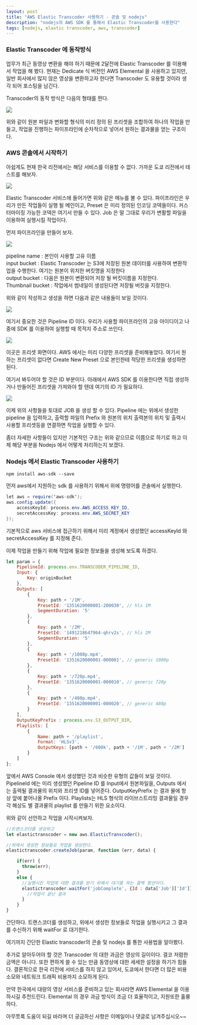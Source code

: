```yaml
---
layout: post
title: "AWS Elastic Transcoder 사용하기 - 콘솔 및 nodejs"
description: "nodejs의 AWS SDK 를 통해서 Elastic Transcoder를 사용한다"
tags: [nodejs, elastic transcoder, aws, transcoder]
---
```

### Elastic Transcoder 에 동작방식
업무가 최근 동영상 변환을 해야 하기 때문에 2달전에 Elastic Transcoder 를 이용해서 작업을 해 봤다. 현재는 Dedicate 식 버전인 AWS Elemental 을 사용하고 있지만, 일반 회사에서 많지 않은 영상을 변환하고자 한다면 Transcoder 도 유용할 것이라 생각 되어 포스팅을 남긴다.

Transcoder의 동작 방식은 다음의 형태를 띈다.

<img src="../images/transcoder-1.png">

위와 같이 원본 파일과 변화할 형식의 미리 정의 된 프리셋을 조합하여 하나의 작업을 만들고, 작업을 진행하는 파이프라인에 순차적으로 넣어서 원하는 결과물을 얻는 구조이다.

### AWS 콘솔에서 시작하기
아쉽게도 현재 한국 리전에서는 해당 서비스를 이용할 수 없다.
가까운 도쿄 리전에서 테스트를 해보자.

<img src="../images/transcoder-2.png">

Elastic Transcoder 서비스에 들어가면 위와 같은 메뉴를 볼 수 있다. 파이프라인은 우리가 만든 작업들이 실행 될 메인이고, Preset 은 미리 정의된 인코딩 코덱들이다. 커스터마이징 가능한 코덱은 여기서 만들 수 있다. Job 은 말 그대로 우리가 변활할 파일을 이용하여 실행시킬 작업이다.

먼저 파이프라인을 만들어 보자.

<img src="../images/transcoder-3.png">

pipeline name : 본인이 사용할 고유 이름 <br>
input bucket : Elastic Transcoder 는 S3에 저장된 원본 데이터를 사용하여 변환작업을 수행한다. 여기는 원본이 위치한 버킷명을 지정한다 <br>
output bucket : 다음은 원본이 변환되어 저장 될 버킷이름을 지정한다. <br>
Thumbnail bucket : 작업에서 썸네일이 생성된다면 저장될 버킷을 지정한다.

위와 같이 작성하고 생성을 하면 다음과 같은 내용들이 보일 것이다.

<img src="../images/transcoder-4.png">

여기서 중요한 것은 Pipeline ID 이다. 우리가 사용할 파이프라인의 고유 아이디이고 나중에 SDK 를 이용하여 실행할 때 목적지 주소로 쓰인다.

<img src="../images/transcoder-5.png">

이곳은 프리셋 화면이다. AWS 에서는 미리 다양한 프리셋을 준비해놓았다. 여기서 원하는 프리셋이 없다면 Create New Preset 으로 본인한테 적당한 프리셋을 생성하면 된다.

여기서 봐두어야 할 것은 ID 부분이다. 아래에서 AWS SDK 를 이용한다면 직접 생성하거나 만들어진 프리셋을 가져와야 할 텐데 여기의 ID 가 필요하다.

<img src="../images/transcoder-6.png">

이제 위의 사항들을 토대로 JOB 을 생성 할 수 있다. Pipeline 에는 위에서 생성한 pipeline 을 입력하고, 출력할 파일의 Prefix 와 원본의 위치 출력본의 위치 및 출력시 사용할 프리셋등을 연결하면 작업을 실행할 수 있다.

좀더 자세한 사항들이 있지만 기본적인 구조는 위와 같으므로 이쯤으로 하기로 하고 이제 해당 부분을 Nodejs 에서 어떻게 처리하는지 보겠다.

### Nodejs 에서 Elastic Transcoder 사용하기

```npm
npm install aws-sdk --save
```
먼저 aws에서 지원하는 sdk 를 사용하기 위해서 위에 명령어를 콘솔에서 실행한다.


```java
let aws = require('aws-sdk');
aws.config.update({
    accessKeyId: process.env.AWS_ACCESS_KEY_ID,
    secretAccessKey: process.env.AWS_SECRET_KEY
});
```

기본적으로 aws 서비스에 접근하기 위해서 미리 계정에서 생성했던 accessKeyId 와 secretAccessKey 를 지정해 준다.

이제 작업을 만들기 위해 작업에 필요한 정보들을 생성해 보도록 하겠다.

```javascript
let param = {
    PipelineId: process.env.TRANSCODER_PIPELINE_ID,
    Input: {
        Key: originBucket
    },
    Outputs: [
        {
            Key: path + '/1M',
            PresetId: '1351620000001-200030', // hls 1M
            SegmentDuration: '5'
        },
        {
            Key: path + '/2M',
            PresetId: '1491218647964-qhrv2s', // hls 2M
            SegmentDuration: '5'
        },
        {
            Key: path + '/1080p.mp4',
            PresetId: '1351620000001-000001', // generic 1080p
        },
        {
            Key: path + '/720p.mp4',
            PresetId: '1351620000001-000010', // generic 720p
        },
        {
            Key: path + '/480p.mp4',
            PresetId: '1351620000001-000020', // generic 480p
        }
    ],
    OutputKeyPrefix : process.env.S3_OUTPUT_DIR,
    Playlists: [
        {
            Name: path + '/playlist',
            Format: 'HLSv3',
            OutputKeys: [path + '/600k', path + '/1M', path + '/2M']
        }
    ]
};
```

앞에서 AWS Console 에서 생성했던 것과 비슷한 유형의 값들이 보일 것이다. PipelineId 에는 미리 생성했던 Pipeline ID 를 Input에서 원본파일을, Outputs 에서는 출력될 결과물의 위치와 프리셋 ID를 넣어준다. OutputKeyPrefix 는 결과 물에 항상 앞에 붙어나올 Prefix 이다. Playlists는 HLS 형식의 라이브스트리밍 결과물일 경우 각 해상도 별 결과물의 playlist 를 만들기 위한 요소이다.

위와 같이 선언하고 작업을 시작시켜보자.

```javascript
//트랜스코더를 생성하고
let elastictranscoder = new aws.ElasticTranscoder();

//위에서 생성한 정보들로 작업을 생성한다.
elastictranscoder.createJob(param, function (err, data) {

    if(err) {
      throw(err);
    }
    else {
      //실행시킨 작업에 대환 결과를 받기 위해서 대기를 하는 콜벡 펑션이다.
      elastictranscoder.waitFor('jobComplete', {Id : data['Job']['Id']}, function(err, data) {
        //작업이 끝난 결과
      }
    }
}
```

간단하다. 트랜스코더를 생성하고, 위에서 생성한 정보들로 작업을 실행시키고 그 결과를 수신하기 위해 waitFor 로 대기한다.

여기까지 간단한 Elastic transcoder의 콘솔 및 nodejs 를 통한 사용법을 알아봤다.

추가로 알아두어야 할 것은 Transcoder 의 대한 과금은 영상의 길이이다. 결코 저렴한 금액은 아니다. 또한 편하게 쓸 수 있는 만큼 동영상에 대한 세세한 설정을 하기가 힘들다. 결론적으로 한국 리전에 서비스를 하지 않고 있어서, 도쿄에서 한다면 더 많은 비용 소모와 네트워크 트래픽 비용까지 소모하게 된다.

만약 한국에서 대량의 영상 서비스를 준비하고 있는 회사라면 AWS Elemental 을 이용하시길 추천드린다. Elemental 의 경우 과금 방식이 조금 더 효율적이고, 지원또한 훌륭하다.

아무쪼록 도움이 되길 바라며 더 궁금하신 사항은 이메일이나 댓글로 남겨주십시오~~
